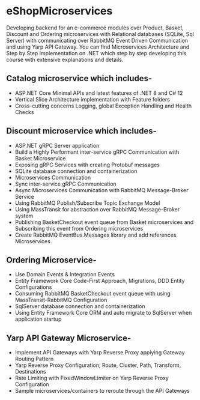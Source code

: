 # eShopMicroservices


Developing backend for an e-commerce modules over Product, Basket, Discount and Ordering microservices with Relational databases (SQLite, Sql Server) with communicating over RabbitMQ Event Driven Communication and using Yarp API Gateway. 
You can find Microservices Architecture and Step by Step Implementation on .NET which step by step developing this course with extensive explanations and details.


## Catalog microservice which includes-
- ASP.NET Core Minimal APIs and latest features of .NET 8 and C# 12
- Vertical Slice Architecture implementation with Feature folders
- Cross-cutting concerns Logging, global Exception Handling and Health Checks


## Discount microservice which includes-
- ASP.NET gRPC Server application
- Build a Highly Performant inter-service gRPC Communication with Basket Microservice
- Exposing gRPC Services with creating Protobuf messages
- SQLite database connection and containerization
- Microservices Communication
- Sync inter-service gRPC Communication
- Async Microservices Communication with RabbitMQ Message-Broker Service
- Using RabbitMQ Publish/Subscribe Topic Exchange Model
- Using MassTransit for abstraction over RabbitMQ Message-Broker system
- Publishing BasketCheckout event queue from Basket microservices and Subscribing this event from Ordering microservices
- Create RabbitMQ EventBus.Messages library and add references Microservices

## Ordering Microservice-
- Use Domain Events & Integration Events
- Entity Framework Core Code-First Approach, Migrations, DDD Entity Configurations
- Consuming RabbitMQ BasketCheckout event queue with using MassTransit-RabbitMQ Configuration
- SqlServer database connection and containerization
- Using Entity Framework Core ORM and auto migrate to SqlServer when application startup

## Yarp API Gateway Microservice-
- Implement API Gateways with Yarp Reverse Proxy applying Gateway Routing Pattern
- Yarp Reverse Proxy Configuration; Route, Cluster, Path, Transform, Destinations
- Rate Limiting with FixedWindowLimiter on Yarp Reverse Proxy Configuration
- Sample microservices/containers to reroute through the API Gateways


